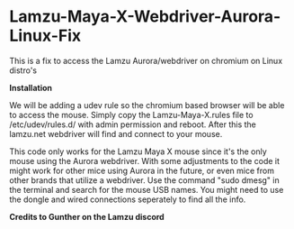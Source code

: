 # Lamzu-Maya-X-Webdriver-Aurora-Linux-Fix
This is a fix to access the Lamzu Aurora/webdriver on chromium on Linux distro's



**Installation**

We will be adding a udev rule so the chromium based browser will be able to access the mouse.
Simply copy the Lamzu-Maya-X.rules file to /etc/udev/rules.d/ with admin permission and reboot.
After this the lamzu.net webdriver will find and connect to your mouse.



This code only works for the Lamzu Maya X mouse since it's the only mouse using the Aurora webdriver.
With some adjustments to the code it might work for other mice using Aurora in the future, or even mice from other brands that utilize a webdriver.
Use the command "sudo dmesg" in the terminal and search for the mouse USB names. You might need to use the dongle and wired connections seperately to find all the info.


**Credits to Gunther on the Lamzu discord**
